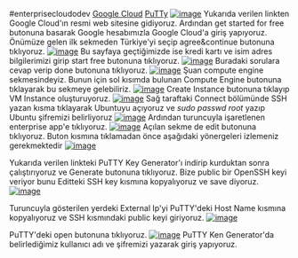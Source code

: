 #enterprisecloudodev
[Google Cloud](https://cloud.google.com/)
[PuTTy](https://www.puttygen.com/)
[![image](https://r.resimlink.com/uR0-VvKo.jpg)](https://resimlink.com/uR0-VvKo)
Yukarıda verilen linkten Google Cloud'ın resmi web sitesine gidiyoruz. Ardından get started for free butonuna basarak Google hesabımızla Google Cloud'a giriş yapıyoruz. Önümüze gelen ilk sekmeden Türkiye'yi seçip agree&continue butonuna tıklıyoruz.
[![image](https://r.resimlink.com/mqzvDPK8-6L.jpg)](https://resimlink.com/mqzvDPK8-6L)
Bu sayfaya geçtiğimizde ise kredi kartı ve isim adres bilgilerimizi girip start free butonuna tıklıyoruz.
[![image](https://r.resimlink.com/z0OPcIHwx7tR.jpg)](https://resimlink.com/z0OPcIHwx7tR)
Buradaki sorulara cevap verip done butonuna tıklıyoruz.
[![image](https://r.resimlink.com/_7rtT06.jpg)](https://resimlink.com/_7rtT06)
Şuan compute engine sekmesindeyiz. Bunun için sol kısımda bulunan Compute Engine butonuna tıklayarak bu sekmeye gelebiliriz.
[![image](https://r.resimlink.com/540iEgC.jpg)](https://resimlink.com/540iEgC)
Create Instance butonuna tıklayıp VM Instance oluşturuyoruz.
[![image](https://r.resimlink.com/8TWRAmU.jpg)](https://resimlink.com/8TWRAmU)
Sağ taraftaki Connect bölümünde SSH yazan kısma tıklayarak Ubuntuyu açıyoruz ve *sudo passwd root* yazıp Ubuntu şifremizi belirliyoruz
[![image](https://r.resimlink.com/4AiId2-zRW.jpg)](https://resimlink.com/4AiId2-zRW)
Ardından turuncuyla işaretlenen enterprise app'e tıklıyoruz.
[![image](https://r.resimlink.com/6hZ4sCTzOU.jpg)](https://resimlink.com/6hZ4sCTzOU)
Açılan sekme de edit butonuna tıklıyoruz. Buton kısmına tıklamadan önce aşağıdaki yönergeleri izlemeniz gerekmektedir
[![image](https://r.resimlink.com/589UVqz_PslW.jpg)](https://resimlink.com/589UVqz_PslW)

Yukarıda verilen linkteki PuTTY Key Generator'ı indirip kurduktan sonra çalıştırıyoruz ve Generate butonuna tıklıyoruz. Bize public bir OpenSSH keyi veriyor bunu Editteki SSH key kısmına kopyalıyoruz ve save diyoruz.
[![image](https://r.resimlink.com/589UVqz_PslW.jpg)](https://resimlink.com/589UVqz_PslW)

Turuncuyla gösterilen yerdeki External Ip'yi PuTTY'deki Host Name kısmına kopyalıyoruz ve SSH kısmındaki public keyi giriyoruz.
[![image](https://r.resimlink.com/XonlSm59.jpg)](https://resimlink.com/XonlSm59)

PuTTY'deki open butonuna tıklıyoruz.
[![image](https://r.resimlink.com/YB1yTu.jpg)](https://resimlink.com/YB1yTu)
PuTTY Ken Generator'da belirlediğimiz kullanıcı adı ve şifremizi yazarak giriş yapıyoruz.










